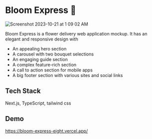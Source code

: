 # Bloom Express 💐

![Screenshot 2023-10-21 at 1 09 02 AM](https://github.com/phoebe03111/Bloom-Express/assets/77766011/2ef77cb1-8e89-49ac-bef7-1e7369dd8aba)


Bloom Express is a flower delivery web application mockup. It has an elegant and responsive design with
- An appealing hero section
- A carousel with two bouquet selections
- An engaging guide section
- A complex feature-rich section
- A call to action section for mobile apps
- A big footer section with various sites and social links



## Tech Stack

Next.js, TypeScript, tailwind css


## Demo

https://bloom-express-eight.vercel.app/

